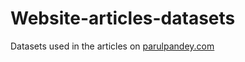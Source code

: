 # Website-articles-datasets
Datasets used in the articles on [parulpandey.com](https://parulpandey.com/)

